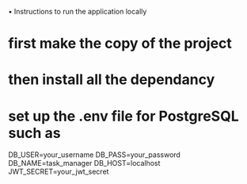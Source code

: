 • Instructions to run the application locally

# first make the copy of the project
# then install all the dependancy
# set up the .env file for PostgreSQL such as

DB_USER=your_username
DB_PASS=your_password
DB_NAME=task_manager
DB_HOST=localhost
JWT_SECRET=your_jwt_secret

